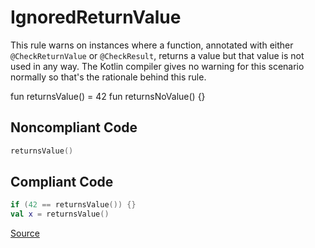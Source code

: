 # IgnoredReturnValue

This rule warns on instances where a function, annotated with either `@CheckReturnValue` or `@CheckResult`,
returns a value but that value is not used in any way. The Kotlin compiler gives no warning for this scenario
normally so that's the rationale behind this rule.

fun returnsValue() = 42
fun returnsNoValue() {}

## Noncompliant Code

```kotlin
returnsValue()
```
## Compliant Code

```kotlin
if (42 == returnsValue()) {}
val x = returnsValue()
```

[Source](https://detekt.dev/docs/rules/potential-bugs#ignoredreturnvalue)

